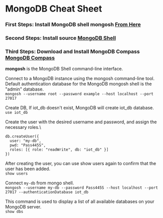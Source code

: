 # MongoDB Cheat Sheet

### First Steps: Install MongoDB shell mongosh **[From Here](https://www.mongodb.com/docs/mongodb-shell/install/)**
### Second Steps: Install source [MongoDB Shell](https://www.mongodb.com/try/download/shell)
### Third Steps: Download and Install MongoDB Compass [MongoDB Compass](https://www.mongodb.com/try/download/compass)

**mongosh** is the MongoDB Shell command-line interface.

Connect to a MongoDB instance using the mongosh command-line tool. Default authentication database for the MongoDB mongosh shell is the "admin" database.\
`mongosh --username root --password example --host localhost --port 27017`

Create DB, If iot_db doesn't exist, MongoDB will create iot_db database.\
`use iot_db`

Create the user with the desired username and password, and assign the necessary roles.\
```shell
db.createUser({
  user: "my-db",
  pwd: "Pass445S",
  roles: [{ role: "readWrite", db: "iot_db" }]
})
```
After creating the user, you can use show users again to confirm that the user has been added.\
`show users`

Connect `my-db` from mongo shell.\
`mongosh --username my-db --password Pass445S --host localhost --port 27017 --authenticationDatabase iot_db`

This command is used to display a list of all available databases on your MongoDB server.\
`show dbs`
